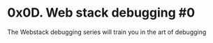 # 0x0D. Web stack debugging #0
The Webstack debugging series will train you in the art of debugging
